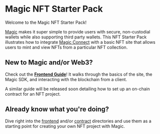 # Magic NFT Starter Pack 

Welcome to the Magic NFT Starter Pack!

[Magic](https://magic.link) makes it super simple to provide users with secure, non-custodial wallets while also supporting third party wallets. This NFT Starter Pack illustrates how to integrate [Magic Connect](https://magic.link/connect) with a basic NFT site that allows users to mint and view NFTs from a particular NFT collection.

## New to Magic and/or Web3?

Check out the [**Frontend Guide**](./frontend/README.md)! It walks through the basics of the site, the Magic SDK, and interacting with the blockchain from a client.

A similar guide will be released soon detailing how to set up an on-chain contract for an NFT project.

## Already know what you're doing?

Dive right into the [frontend](./frontend/) and/or [contract](./contract/) directories and use them as a starting point for creating your own NFT project with Magic.